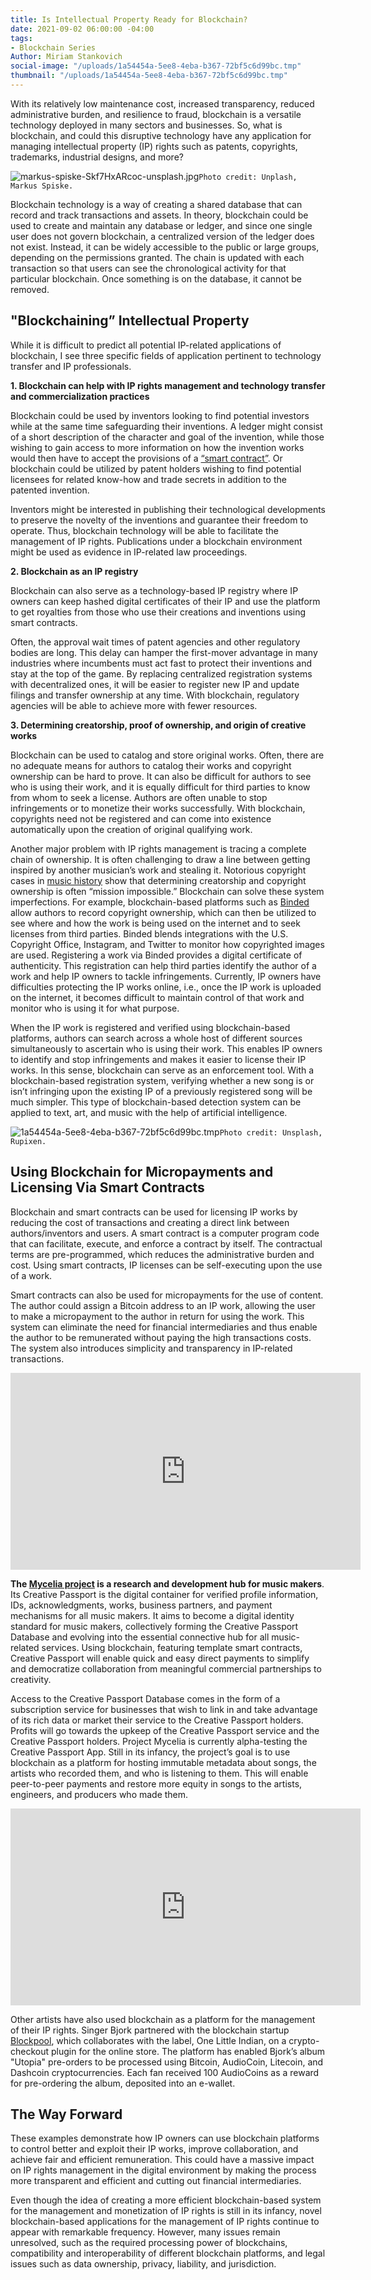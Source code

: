 ```yaml
---
title: Is Intellectual Property Ready for Blockchain?
date: 2021-09-02 06:00:00 -04:00
tags:
- Blockchain Series
Author: Miriam Stankovich
social-image: "/uploads/1a54454a-5ee8-4eba-b367-72bf5c6d99bc.tmp"
thumbnail: "/uploads/1a54454a-5ee8-4eba-b367-72bf5c6d99bc.tmp"
---
```


With its relatively low maintenance cost, increased transparency, reduced administrative burden, and resilience to fraud, blockchain is a versatile technology deployed in many sectors and businesses. So, what is blockchain, and could this disruptive technology have any application for managing intellectual property (IP) rights such as patents, copyrights, trademarks, industrial designs, and more?

![markus-spiske-Skf7HxARcoc-unsplash.jpg](/uploads/markus-spiske-Skf7HxARcoc-unsplash.jpg)`Photo credit: Unplash, Markus Spiske.`

<!--more-->

Blockchain technology is a way of creating a shared database that can record and track transactions and assets. In theory, blockchain could be used to create and maintain any database or ledger, and since one single user does not govern blockchain, a centralized version of the ledger does not exist. Instead, it can be widely accessible to the public or large groups, depending on the permissions granted. The chain is updated with each transaction so that users can see the chronological activity for that particular blockchain. Once something is on the database, it cannot be removed.

## "Blockchaining” Intellectual Property

While it is difficult to predict all potential IP-related applications of blockchain, I see three specific fields of application pertinent to technology transfer and IP professionals.

**1. Blockchain can help with IP rights management and technology transfer and commercialization practices**

Blockchain could be used by inventors looking to find potential investors while at the same time safeguarding their inventions. A ledger might consist of a short description of the character and goal of the invention, while those wishing to gain access to more information on how the invention works would then have to accept the provisions of a [“smart contract”](https://blockgeeks.com/guides/smart-contracts/). Or blockchain could be utilized by patent holders wishing to find potential licensees for related know-how and trade secrets in addition to the patented invention.

Inventors might be interested in publishing their technological developments to preserve the novelty of the inventions and guarantee their freedom to operate. Thus, blockchain technology will be able to facilitate the management of IP rights. Publications under a blockchain environment might be used as evidence in IP-related law proceedings.

**2. Blockchain as an IP registry**

Blockchain can also serve as a technology-based IP registry where IP owners can keep hashed digital certificates of their IP and use the platform to get royalties from those who use their creations and inventions using smart contracts.

Often, the approval wait times of patent agencies and other regulatory bodies are long. This delay can hamper the first-mover advantage in many industries where incumbents must act fast to protect their inventions and stay at the top of the game. By replacing centralized registration systems with decentralized ones, it will be easier to register new IP and update filings and transfer ownership at any time. With blockchain, regulatory agencies will be able to achieve more with fewer resources.

**3. Determining creatorship, proof of ownership, and origin of creative works**

Blockchain can be used to catalog and store original works. Often, there are no adequate means for authors to catalog their works and copyright ownership can be hard to prove. It can also be difficult for authors to see who is using their work, and it is equally difficult for third parties to know from whom to seek a license. Authors are often unable to stop infringements or to monetize their works successfully. With blockchain, copyrights need not be registered and can come into existence automatically upon the creation of original qualifying work.

Another major problem with IP rights management is tracing a complete chain of ownership. It is often challenging to draw a line between getting inspired by another musician’s work and stealing it. Notorious copyright cases in [music history](http://www.bbc.com/culture/story/20190605-nine-most-notorious-copyright-cases-in-music-history) show that determining creatorship and copyright ownership is often “mission impossible.” Blockchain can solve these system imperfections. For example, blockchain-based platforms such as [Binded](https://binded.com/) allow authors to record copyright ownership, which can then be utilized to see where and how the work is being used on the internet and to seek licenses from third parties. Binded blends integrations with the U.S. Copyright Office, Instagram, and Twitter to monitor how copyrighted images are used. Registering a work via Binded provides a digital certificate of authenticity. This registration can help third parties identify the author of a work and help IP owners to tackle infringements. Currently, IP owners have difficulties protecting the IP works online, i.e., once the IP work is uploaded on the internet, it becomes difficult to maintain control of that work and monitor who is using it for what purpose.

When the IP work is registered and verified using blockchain-based platforms, authors can search across a whole host of different sources simultaneously to ascertain who is using their work. This enables IP owners to identify and stop infringements and makes it easier to license their IP works. In this sense, blockchain can serve as an enforcement tool. With a blockchain-based registration system, verifying whether a new song is or isn’t infringing upon the existing IP of a previously registered song will be much simpler. This type of blockchain-based detection system can be applied to text, art, and music with the help of artificial intelligence.

![1a54454a-5ee8-4eba-b367-72bf5c6d99bc.tmp](/uploads/1a54454a-5ee8-4eba-b367-72bf5c6d99bc.tmp)`Photo credit: Unsplash, Rupixen.`

## Using Blockchain for Micropayments and Licensing Via Smart Contracts

Blockchain and smart contracts can be used for licensing IP works by reducing the cost of transactions and creating a direct link between authors/inventors and users. A smart contract is a computer program code that can facilitate, execute, and enforce a contract by itself. The contractual terms are pre-programmed, which reduces the administrative burden and cost. Using smart contracts, IP licenses can be self-executing upon the use of a work.

Smart contracts can also be used for micropayments for the use of content. The author could assign a Bitcoin address to an IP work, allowing the user to make a micropayment to the author in return for using the work. This system can eliminate the need for financial intermediaries and thus enable the author to be remunerated without paying the high transactions costs. The system also introduces simplicity and transparency in IP-related transactions.

<iframe width="560" height="315" src="https://www.youtube.com/embed/ANv72Iy4uoQ" title="YouTube video player" frameborder="0" allow="accelerometer; autoplay; clipboard-write; encrypted-media; gyroscope; picture-in-picture" allowfullscreen></iframe>

**The [Mycelia project](http://myceliaformusic.org/) is a research and development hub for music makers**. Its Creative Passport is the digital container for verified profile information, IDs, acknowledgments, works, business partners, and payment mechanisms for all music makers. It aims to become a digital identity standard for music makers, collectively forming the Creative Passport Database and evolving into the essential connective hub for all music-related services. Using blockchain, featuring template smart contracts, Creative Passport will enable quick and easy direct payments to simplify and democratize collaboration from meaningful commercial partnerships to creativity.

Access to the Creative Passport Database comes in the form of a subscription service for businesses that wish to link in and take advantage of its rich data or market their service to the Creative Passport holders. Profits will go towards the upkeep of the Creative Passport service and the Creative Passport holders. Project Mycelia is currently alpha-testing the Creative Passport App. Still in its infancy, the project’s goal is to use blockchain as a platform for hosting immutable metadata about songs, the artists who recorded them, and who is listening to them. This will enable peer-to-peer payments and restore more equity in songs to the artists, engineers, and producers who made them. 

<iframe width="560" height="315" src="https://www.youtube.com/embed/MtgU1ezd02w" title="YouTube video player" frameborder="0" allow="accelerometer; autoplay; clipboard-write; encrypted-media; gyroscope; picture-in-picture" allowfullscreen></iframe>

Other artists have also used blockchain as a platform for the management of their IP rights. Singer Bjork partnered with the blockchain startup [Blockpool](https://musically.com/2017/11/02/bjork-blockchain-cryptocurrency-rewards/), which collaborates with the label, One Little Indian, on a crypto-checkout plugin for the online store. The platform has enabled Bjork’s album "Utopia" pre-orders to be processed using Bitcoin, AudioCoin, Litecoin, and Dashcoin cryptocurrencies. Each fan received 100 AudioCoins as a reward for pre-ordering the album, deposited into an e-wallet.

## The Way Forward

These examples demonstrate how IP owners can use blockchain platforms to control better and exploit their IP works, improve collaboration, and achieve fair and efficient remuneration. This could have a massive impact on IP rights management in the digital environment by making the process more transparent and efficient and cutting out financial intermediaries.

Even though the idea of creating a more efficient blockchain-based system for the management and monetization of IP rights is still in its infancy, novel blockchain-based applications for the management of IP rights continue to appear with remarkable frequency. However, many issues remain unresolved, such as the required processing power of blockchains, compatibility and interoperability of different blockchain platforms, and legal issues such as data ownership, privacy, liability, and jurisdiction.